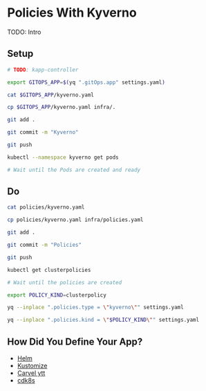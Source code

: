 # Policies With Kyverno

TODO: Intro

## Setup

```bash
# TODO: kapp-controller

export GITOPS_APP=$(yq ".gitOps.app" settings.yaml)

cat $GITOPS_APP/kyverno.yaml

cp $GITOPS_APP/kyverno.yaml infra/.

git add . 

git commit -m "Kyverno"

git push

kubectl --namespace kyverno get pods

# Wait until the Pods are created and ready
```

## Do

```bash
cat policies/kyverno.yaml

cp policies/kyverno.yaml infra/policies.yaml

git add .

git commit -m "Policies"

git push

kubectl get clusterpolicies

# Wait until the policies are created

export POLICY_KIND=clusterpolicy

yq --inplace ".policies.type = \"kyverno\"" settings.yaml

yq --inplace ".policies.kind = \"$POLICY_KIND\"" settings.yaml
```

## How Did You Define Your App?

* [Helm](helm.md)
* [Kustomize](kustomize.md)
* [Carvel ytt](carvel.md)
* [cdk8s](cdk8s.md)

